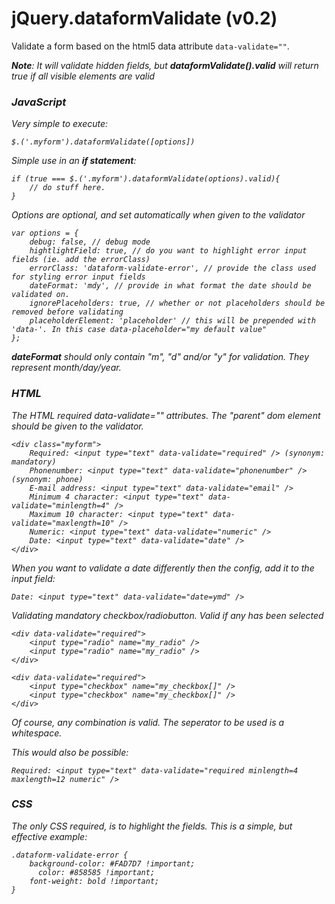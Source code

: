 jQuery.dataformValidate (v0.2)
=======================

Validate a form based on the html5 data attribute `data-validate=""`.

<i><b>Note</b>: It will validate hidden fields, but <b>dataformValidate().valid</b> will return true if all visible elements are valid

<h3>JavaScript</h3>

Very simple to execute:

    $.('.myform').dataformValidate([options])
    
Simple use in an <b>if statement</b>:

    if (true === $.('.myform').dataformValidate(options).valid){
        // do stuff here.
    }
    
Options are optional, and set automatically when given to the validator

    var options = {
        debug: false, // debug mode
        hightlightField: true, // do you want to highlight error input fields (ie. add the errorClass)
        errorClass: 'dataform-validate-error', // provide the class used for styling error input fields
        dateFormat: 'mdy', // provide in what format the date should be validated on.
        ignorePlaceholders: true, // whether or not placeholders should be removed before validating
        placeholderElement: 'placeholder' // this will be prepended with 'data-'. In this case data-placeholder="my default value"
    };
    
<b>dateFormat</b> should only contain "m", "d" and/or "y" for validation. They represent month/day/year.    
<h3>HTML</h3>

The HTML required data-validate="" attributes. The "parent" dom element should be given to the validator.

    <div class="myform">
        Required: <input type="text" data-validate="required" /> (synonym: mandatory)
        Phonenumber: <input type="text" data-validate="phonenumber" /> (synonym: phone)
        E-mail address: <input type="text" data-validate="email" />
        Minimum 4 character: <input type="text" data-validate="minlength=4" />
        Maximum 10 character: <input type="text" data-validate="maxlength=10" />
        Numeric: <input type="text" data-validate="numeric" />
        Date: <input type="text" data-validate="date" />
    </div>
    
When you want to validate a date differently then the config, add it to the input field:

    Date: <input type="text" data-validate="date=ymd" />

Validating mandatory checkbox/radiobutton. Valid if any has been selected

    <div data-validate="required">
        <input type="radio" name="my_radio" />
        <input type="radio" name="my_radio" />
    </div>

    <div data-validate="required">
        <input type="checkbox" name="my_checkbox[]" />
        <input type="checkbox" name="my_checkbox[]" />
    </div>


Of course, any combination is valid. The seperator to be used is a whitespace. 

This would also be possible:

    Required: <input type="text" data-validate="required minlength=4 maxlength=12 numeric" />
    
<h3>CSS</h3>

The only CSS required, is to highlight the fields. This is a simple, but effective example:

    .dataform-validate-error {
        background-color: #FAD7D7 !important;
          color: #858585 !important;
    	font-weight: bold !important;
    }
